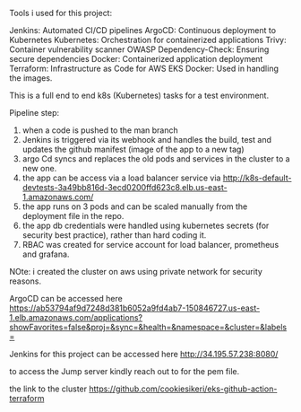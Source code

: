 Tools i used for this project:

Jenkins: Automated CI/CD pipelines
ArgoCD: Continuous deployment to Kubernetes
Kubernetes: Orchestration for containerized applications
Trivy: Container vulnerability scanner
OWASP Dependency-Check: Ensuring secure dependencies
Docker: Containerized application deployment
Terraform: Infrastructure as Code for AWS EKS
Docker: Used in handling the images.

This is a full end to end k8s (Kubernetes) tasks for a test environment.

Pipeline step:

1. when a code is pushed to the man branch
2. Jenkins is triggered via its webhook and handles the build, test and updates the github manifest (image of the app to a new tag)
3. argo Cd syncs and replaces the old pods and services in the cluster to a new one.
4. the app can be access via a load balancer service  via  http://k8s-default-devtests-3a49bb816d-3ecd0200ffd623c8.elb.us-east-1.amazonaws.com/
5. the app runs on 3 pods and can be scaled manually from the deployment file in the repo.
6. the app db credentials were handled using kubernetes secrets (for security best practice), rather than hard coding it.
7. RBAC was created for service account for load balancer, prometheus and grafana.

NOte: i created the cluster on aws using private network for security reasons.

ArgoCD can be accessed here https://ab53794af9d7248d381b6052a9fd4ab7-150846727.us-east-1.elb.amazonaws.com/applications?showFavorites=false&proj=&sync=&health=&namespace=&cluster=&labels=

Jenkins for this project can be accessed here http://34.195.57.238:8080/

to access the Jump server kindly reach out to for the pem file.

the link to the cluster https://github.com/cookiesikeri/eks-github-action-terraform



